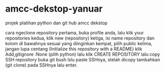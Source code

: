 # amcc-dekstop-yanuar
projek platihan python dan git hub amcc dekstop

cara ngeclone repository
pertama, buka profile anda, lalu klik your repositories
kedua, klik new (repository)
ketiga, isi name repository dan kolom di bawahnya sesuai yang diinginkan
kempat, pilih public
kelima, jangan lupa centang (Initialize this repository with a README) 
klik Add,gitignore :None (pilih python)
lalu klik CREATE REPOSITORY
lalu copy SSH repository
buka git bush lslu paste SSHnya, 
stelah dicopy tambahkan (git clone) pada SSHnya
lalu enter.
